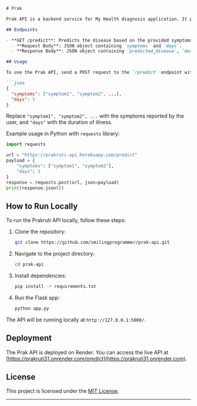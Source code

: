 ```markdown
# Prak

Prak API is a backend service for My Health diagnosis application. It provides endpoints for symptom prediction and diagnosis based on machine learning models.

## Endpoints

- **GET /predict**: Predicts the disease based on the provided symptoms and duration of illness.
  - **Request Body**: JSON object containing `symptoms` and `days`.
  - **Response Body**: JSON object containing `predicted_disease`, `description`, `precautions`, and `second_prediction`.

## Usage

To use the Prak API, send a POST request to the `/predict` endpoint with the following JSON format:

```json
{
  "symptoms": ["symptom1", "symptom2", ...],
  "days": 5
}
```

Replace `"symptom1", "symptom2", ...` with the symptoms reported by the user, and `"days"` with the duration of illness.

Example usage in Python with `requests` library:

```python
import requests

url = "https://prakruti-api.herokuapp.com/predict"
payload = {
    "symptoms": ["symptom1", "symptom2"],
    "days": 3
}
response = requests.post(url, json=payload)
print(response.json())
```

## How to Run Locally

To run the Prakruti API locally, follow these steps:

1. Clone the repository:

   ```bash
   git clone https://github.com/smilingprogrammer/prak-api.git
   ```

2. Navigate to the project directory:

   ```bash
   cd prak-api
   ```

3. Install dependencies:

   ```bash
   pip install -r requirements.txt
   ```

4. Run the Flask app:

   ```bash
   python app.py
   ```

The API will be running locally at `http://127.0.0.1:5000/`.

## Deployment

The Prak API is deployed on Render. You can access the live API at [https://prakruti31.onrender.com/predict](https://prakruti31.onrender.com).

## License

This project is licensed under the [MIT License](LICENSE).

---
